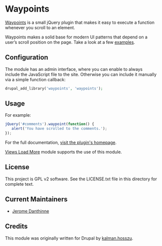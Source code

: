 # Waypoints

[Waypoints](http://imakewebthings.github.com/jquery-waypoints/) 
is a small jQuery plugin that makes it easy to execute
a function whenever you scroll to an element.

Waypoints makes a solid base for modern UI patterns that depend 
on a user’s scroll position on the page.
Take a look at a few [examples](http://imakewebthings.github.com/jquery-waypoints/#examples).

## Configuration

The module has an admin interface, where you can enable to always 
include the JavaScript file to the site.
Otherwise you can include it manually via a simple function callback:

```php
drupal_add_library('waypoints', 'waypoints');
```

## Usage

For example:

```javascript
jQuery('#comments').waypoint(function() {
   alert('You have scrolled to the comments.');
});
```

For the full documentation,
[visit the plugin's homepage](http://imakewebthings.github.com/jquery-waypoints/).

[Views Load More](https://github.com/backdrop-contrib/views_load_more)
module supports the use of this module.

## License

This project is GPL v2 software. See the LICENSE.txt file in this directory for
complete text.

## Current Maintainers

-   [Jerome Danthinne](https://github.com/jdanthinne/)

## Credits

This module was originally written for Drupal by
[kalman.hosszu](https://www.drupal.org/u/kalman.hosszu).

